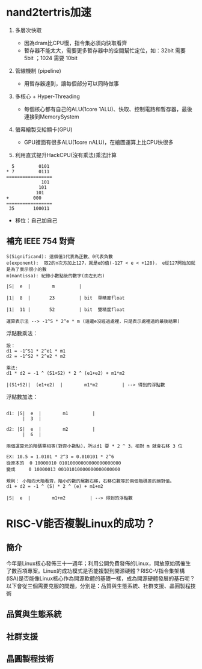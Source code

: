 # nand2tertris加速

1. 多層次快取
	- 因為dram比CPU慢，指令集必須向快取看齊
	- 暫存器不能太大，需要更多暫存器中的空間幫忙定位，如：32bit 需要 5bit ；1024 需要 10bit
2. 管線機制 (pipeline)
	- 用暫存器達到，讓每個部分可以同時做事
   
3. 多核心 + Hyper-Threading
	- 每個核心都有自己的ALU(1core 1ALU)、快取、控制電路和暫存器，最後連接到MemorySystem
   
4. 螢幕繪製交給顯卡(GPU)
	- GPU裡面有很多ALU(1core nALU)，在繪圖運算上比CPU快很多
   
5. 利用直式提升HackCPU(沒有乘法)乘法計算


```
  5         0101
* 7         0111
=================
             101
            101
           101
+         000
=================
 35       100011
```
- 移位：自己加自己


## 補充  IEEE 754 對齊

```
S(Significand): 這個值1代表為正數、0代表負數
e(exponent):  取2的n次方加上127，就是e的值(-127 < e < +128)， e從127開始加就是為了表示很小的數
m(mantissa): 紀錄小數點後的數字(由左到右) 

|S|  e  |        m         |

|1|  8  |       23         | bit  單精度float

|1|  11 |       52         | bit  雙精度float

運算表示法 --> -1^S * 2^e * m (這邊e沒經過處裡，只是表示處裡過的最後結果)
```
浮點數乘法：

```
設：
d1 = -1^S1 * 2^e1 * m1
d2 = -1^S2 * 2^e2 * m2

乘法:
d1 * d2 = -1 ^ (S1+S2) * 2 ^ (e1+e2) + m1*m2

|(S1+S2)|  (e1+e2)  |        m1*m2         | --> 得到的浮點數
```
浮點數加法：

```

d1: |S|  e  |        m1         |  
      |  3  | 

d2: |S|  e  |        m2         |
      |  6  | 
      
兩個運算元的階碼需相等(對齊小數點)，所以d1 要 * 2 ^ 3，相對 m 就會右移 3 位

EX: 10.5 = 1.0101 * 2^3 = 0.010101 * 2^6
從原本的  0 10000010 01010000000000000000000
變成     0 10000013 00101010000000000000000

規則： 小階向大階看齊，階小的數的尾數右移，右移位數等於兩個階碼差的絕對值。
d1 + d2 = -1 ^ (S) * 2 ^ (e) + m1+m2

|S|  e  |        m1+m2         | --> 得到的浮點數
```






# RISC-V能否複製Linux的成功？


## 簡介
今年是Linux核心發佈三十一週年；利用公開免費發佈的Linux，開放原始碼催生了數百項專案。Linux的成功模式是否能複製到開源硬體？RISC-V指令集架構(ISA)是否能像Linux核心作為開源軟體的基礎一樣，成為開源硬體發展的基石呢？以下會從三個需要克服的問題，分別是：品質與生態系統、社群支援、晶圓製程技術



## 品質與生態系統


## 社群支援


## 晶圓製程技術

